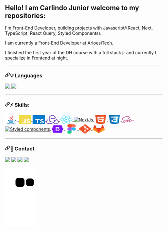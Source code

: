 ## Hello! I am Carlindo Junior welcome to my repositories:
I'm Front-End Developer, building projects with Javascript/(React, Next, TypeScript, React Query, Styled Components).

I am currently a Front-End Developer at ArloesiTech.

I finished the first year of the DH course with a full stack jr and currently I specialize in Frontend at night.
<hr></hr>
 <div>
  <h3 dir="auto"><a id="user-content--languages" class="anchor" aria-hidden="true" href="#-languages"><svg class="octicon octicon-link" viewBox="0 0 16 16" version="1.1" width="16" height="16" aria-hidden="true"><path fill-rule="evenodd" d="M7.775 3.275a.75.75 0 001.06 1.06l1.25-1.25a2 2 0 112.83 2.83l-2.5 2.5a2 2 0 01-2.83 0 .75.75 0 00-1.06 1.06 3.5 3.5 0 004.95 0l2.5-2.5a3.5 3.5 0 00-4.95-4.95l-1.25 1.25zm-4.69 9.64a2 2 0 010-2.83l2.5-2.5a2 2 0 012.83 0 .75.75 0 001.06-1.06 3.5 3.5 0 00-4.95 0l-2.5 2.5a3.5 3.5 0 004.95 4.95l1.25-1.25a.75.75 0 00-1.06-1.06l-1.25 1.25a2 2 0 01-2.83 0z"></path></svg></a><g-emoji class="g-emoji" alias="bulb" fallback-src="https://github.githubassets.com/images/icons/emoji/unicode/1f4a1.png">💡</g-emoji> Languages</h3> 
  <a href="https://github.com/juniorvilas">
   <img height="180em" src="https://github-readme-stats-i8te.vercel.app/api/?username=juniorvilas&show_icons=true&theme=dark&include_all_commits=true&title_color=3fb950"/>
 <img height="180em" src="https://github-readme-stats-i8te.vercel.app/api/top-langs/?username=juniorvilas&layout=compact&langs_count=7&theme=dark&title_color=3fb950"/>
</div>
 <hr></hr>
 
<div style="display: inline_block">
 <h3 dir="auto"><a id="user-content--skills" class="anchor" aria-hidden="true" href="#-skills"><svg class="octicon octicon-link" viewBox="0 0 16 16" version="1.1" width="16" height="16" aria-hidden="true"><path fill-rule="evenodd" d="M7.775 3.275a.75.75 0 001.06 1.06l1.25-1.25a2 2 0 112.83 2.83l-2.5 2.5a2 2 0 01-2.83 0 .75.75 0 00-1.06 1.06 3.5 3.5 0 004.95 0l2.5-2.5a3.5 3.5 0 00-4.95-4.95l-1.25 1.25zm-4.69 9.64a2 2 0 010-2.83l2.5-2.5a2 2 0 012.83 0 .75.75 0 001.06-1.06 3.5 3.5 0 00-4.95 0l-2.5 2.5a3.5 3.5 0 004.95 4.95l1.25-1.25a.75.75 0 00-1.06-1.06l-1.25 1.25a2 2 0 01-2.83 0z"></path></svg></a><g-emoji class="g-emoji" alias="zap" fallback-src="https://github.githubassets.com/images/icons/emoji/unicode/26a1.png">⚡</g-emoji> Skills:</h3>
  <a href="https://dev.java/learn/getting-started-with-java/">
   <img align="center" alt="Java" height="30" width="40" src="https://raw.githubusercontent.com/devicons/devicon/master/icons/java/java-original.svg">
  </a>
  <a href="https://developer.mozilla.org/pt-BR/docs/Web/JavaScript">
   <img align="center" alt="Js" height="30" width="40" src="https://raw.githubusercontent.com/devicons/devicon/master/icons/javascript/javascript-plain.svg">
  </a>
  <a href="https://www.typescriptlang.org/" >
   <img align="center" alt="Typescript" height="30" width="40" src="https://raw.githubusercontent.com/devicons/devicon/master/icons/typescript/typescript-original.svg">
  </a>  
  <a href="https://redux.js.org/" >
   <img align="center" alt="Redux" height="30" width="40" src="https://raw.githubusercontent.com/devicons/devicon/master/icons/redux/redux-original.svg"> 
  </a>  
  <a href="https://pt-br.reactjs.org/" >
   <img align="center" alt="React" height="30" width="40" src="https://raw.githubusercontent.com/devicons/devicon/master/icons/react/react-original.svg">
  </a>  
  <a href="https://nextjs.org/" >
   <img align="center" alt="NextJs" height="30" width="30" src="https://ui-lib.com/blog/wp-content/uploads/2021/12/nextjs-boilerplate-logo.png">
  </a>  
  <a href="https://developer.mozilla.org/pt-BR/docs/Web/HTML" >
   <img align="center" alt="HTML" height="30" width="40" src="https://raw.githubusercontent.com/devicons/devicon/master/icons/html5/html5-original.svg">
  </a>   
  <a href="https://developer.mozilla.org/pt-BR/docs/Web/CSS" >
   <img align="center" alt="CSS" height="30" width="40" src="https://raw.githubusercontent.com/devicons/devicon/master/icons/css3/css3-original.svg">
  </a>  
  <a href="https://sass-lang.com/" >
   <img align="center" alt="Sass" height="30" width="40" src="https://raw.githubusercontent.com/devicons/devicon/master/icons/sass/sass-original.svg">
  </a>
 <a href="https://styled-components.com/" >
   <img align="center" alt="Styled components" height="30" width="40" src="https://styled-components.com/logo.png">
  </a> 
  <a href="https://getbootstrap.com/" >
   <img align="center" alt="Bootstrap" height="30" width="40" src="https://raw.githubusercontent.com/devicons/devicon/master/icons/bootstrap/bootstrap-original.svg">
  </a>  
  <a href="https://www.figma.com/whats-new/" >
   <img align="center" alt="Figma" height="30" width="40" src="https://raw.githubusercontent.com/devicons/devicon/master/icons/figma/figma-original.svg">
  </a>   
  <a href="https://git-scm.com/" >
   <img align="center" alt="Git" height="30" width="40" src="https://raw.githubusercontent.com/devicons/devicon/master/icons/git/git-original.svg">
  </a>  
  <a href="https://about.gitlab.com/" >
   <img align="center" alt="GitLab" height="30" width="40" src="https://raw.githubusercontent.com/devicons/devicon/master/icons/gitlab/gitlab-original.svg">
  </a>
  
</div>
  <hr></hr>
<div> 
  <h3 dir="auto"><a id="user-content--contact" class="anchor" aria-hidden="true" href="#-contact"><svg class="octicon octicon-link" viewBox="0 0 16 16" version="1.1" width="16" height="16" aria-hidden="true"><path fill-rule="evenodd" d="M7.775 3.275a.75.75 0 001.06 1.06l1.25-1.25a2 2 0 112.83 2.83l-2.5 2.5a2 2 0 01-2.83 0 .75.75 0 00-1.06 1.06 3.5 3.5 0 004.95 0l2.5-2.5a3.5 3.5 0 00-4.95-4.95l-1.25 1.25zm-4.69 9.64a2 2 0 010-2.83l2.5-2.5a2 2 0 012.83 0 .75.75 0 001.06-1.06 3.5 3.5 0 00-4.95 0l-2.5 2.5a3.5 3.5 0 004.95 4.95l1.25-1.25a.75.75 0 00-1.06-1.06l-1.25 1.25a2 2 0 01-2.83 0z"></path></svg></a><g-emoji class="g-emoji" alias="handshake" fallback-src="https://github.githubassets.com/images/icons/emoji/unicode/1f91d.png">🤝</g-emoji> Contact</h3> 
  <a href="https://www.linkedin.com/in/carlindo-junior/" target="_blank"><img src="https://img.shields.io/badge/-LinkedIn-%230077B5?style=for-the-badge&logo=linkedin&logoColor=white" target="_blank"></a> 
  <a href = "mailto:log_junior@hotmail.com"><img src="https://img.shields.io/badge/-Gmail-%23333?style=for-the-badge&logo=gmail&logoColor=white" target="_blank"></a>
  <a href="https://instagram.com/junior_vilas" target="_blank"><img src="https://img.shields.io/badge/-Instagram-%23E4405F?style=for-the-badge&logo=instagram&logoColor=white" target="_blank"></a>
  <a href="https://discord.gg/U2ATFf8pr5" target="_blank"><img src="https://img.shields.io/badge/Discord-7289DA?style=for-the-badge&logo=discord&logoColor=white" target="_blank"></a> 
  

 
  ![Snake animation](https://github.com/rafaballerini/rafaballerini/blob/output/github-contribution-grid-snake.svg)
 
</div>
